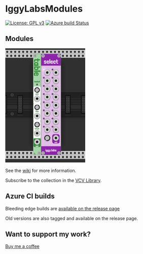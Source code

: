 # IggyLabsModules

[![License: GPL v3](https://img.shields.io/badge/License-GPLv3-blue.svg)](https://www.gnu.org/licenses/gpl-3.0)
[![Azure build Status](https://dev.azure.com/IggyLabs/IggyLabsModules/_apis/build/status/IggyLabs.IggyLabsModules?branchName=master)](https://dev.azure.com/IggyLabs/IggyLabsModules/_build/latest?definitionId=1&branchName=master)

## Modules

<img src="res/img/all.png" height=360>

See the [wiki](https://github.com/IggyLabs/IggyLabsModules/wiki/Manual) for more information.

Subscribe to the collection in the [VCV Library](https://library.vcvrack.com/?brand=iggy.labs).


## Azure CI builds

Bleeding edge builds are [available on the release page](https://github.com/IggyLabs/IggyLabsModules/releases/tag/AzureCI)

Old versions are also tagged and available on the release page.

## Want to support my work?
[Buy me a coffee](https://www.buymeacoffee.com/iggylabs)

